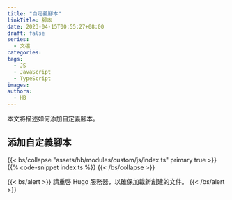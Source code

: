 ```yaml
---
title: "自定義腳本"
linkTitle: 腳本
date: 2023-04-15T00:55:27+08:00
draft: false
series:
  - 文檔
categories:
tags:
  - JS
  - JavaScript
  - TypeScript
images:
authors:
  - HB
---
```


本文將描述如何添加自定義腳本。

<!--more-->

## 添加自定義腳本

{{< bs/collapse "assets/hb/modules/custom/js/index.ts" primary true >}}
{{% code-snippet index.ts %}}
{{< /bs/collapse >}}

{{< bs/alert >}}
請重啓 Hugo 服務器，以確保加載新創建的文件。
{{< /bs/alert >}}
